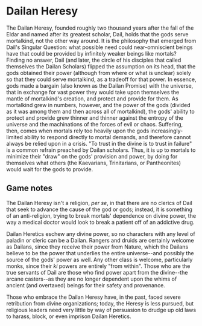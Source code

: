# Dailan Heresy

The Dailan Heresy, founded roughly two thousand years after the fall of the Eldar and named after its greatest scholar, Dail, holds that the gods serve mortalkind, not the other way around. It is the philosophy that emerged from Dail's Singular Question: what possible need could near-omniscient beings have that could be provided by infinitely weaker beings like mortals? Finding no answer, Dail (and later, the circle of his disciples that called themselves the Dailan Scholars) flipped the assumption on its head, that the gods obtained their power (although from where or what is unclear) solely so that they could serve mortalkind, as a tradeoff for that power. In essence, gods made a bargain (also known as the Dailan Promise) with the universe, that in exchange for vast power they would take upon themselves the mantle of mortalkind's creation, and protect and provide for them. As mortalkind grew in numbers, however, and the power of the gods (divided as it was among them and then across all of mortalkind), the gods' ability to protect and provide grew thinner and thinner against the entropy of the universe and the machinations of the forces of evil or chaos. Suffering, then, comes when mortals rely too heavily upon the gods increasingly-limited ability to respond directly to mortal demands, and therefore cannot always be relied upon in a crisis. "To trust in the divine is to trust in failure" is a common refrain preached by Dailan scholars. Thus, it is up to mortals to minimize their "draw" on the gods' provision and power, by doing for themselves what others (the Kaevarians, Trinitarians, or Pantheonites) would wait for the gods to provide.

## Game notes
The Dailan Heresy isn't a religion, *per se*, in that there are no clerics of Dail that seek to advance the cause of the god or gods; instead, it is something of an anti-religion, trying to break mortals' dependence on divine power, the way a medical doctor would look to break a patient off of an addictive drug.

Dailan Heretics eschew any divine power, so no characters with any level of paladin or cleric can be a Dailan. Rangers and druids are certainly welcome as Dailans, since they receive their power from Nature, which the Dailans believe to be the power that underlies the entire universe--and possibly the source of the gods' power as well. Any other class is welcome, particularly monks, since their *ki* powers are entirely "from within". Those who are the true servants of Dail are those who find power apart from the divine--the arcane casters--as they are no longer dependent upon the whims of ancient (and overtaxed) beings for their safety and provenance.

Those who embrace the Dailan Heresy have, in the past, faced severe retribution from divine organizations; today, the Heresy is less pursued, but religious leaders need very little by way of persuasion to drudge up old laws to harass, block, or even imprison Dailan Heretics.


